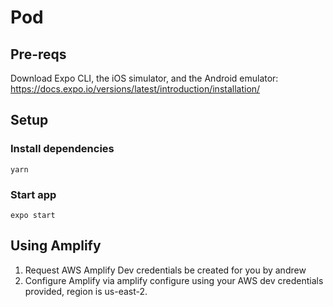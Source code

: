 # Pod

## Pre-reqs
Download Expo CLI, the iOS simulator, and the Android emulator: https://docs.expo.io/versions/latest/introduction/installation/

## Setup
### Install dependencies 
`yarn`

### Start app 
`expo start`

## Using Amplify
1. Request AWS Amplify Dev credentials be created for you by andrew
2. Configure Amplify via amplify configure using your AWS dev credentials provided, region is us-east-2.
